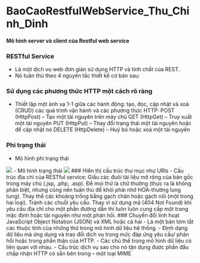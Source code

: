 # BaoCaoRestfulWebService_Thu_Chinh_Dinh

#### Mô hình server và client của Restful web service

###  RESTful Service
- Là một dịch vụ web đơn giản sử dụng HTTP và tính chất của REST.
- Nó tuân thủ theo 4 nguyên tắc thiết kế cơ bản sau:
### Sử dụng các phương thức HTTP một cách rõ ràng
- Thiết lập một ánh xạ 1-1 giữa các hành động: tạo, đọc, cập nhật và xoá (CRUD) các quá trình vận hành và các phương thức HTTP:
POST (HttpPost) – Tạo một tài nguyên trên máy chủ
GET (HttpGet) – Truy xuất một tài nguyên
PUT (HttpPut) – Thay đổi trạng thái một tài nguyên hoặc để cập nhật nó
DELETE (HttpDelete) – Huỷ bỏ hoặc xoá một tài nguyên
### Phi trạng thái
- Mô hình phi trạng thái
<img src="https://duythanhcse.files.wordpress.com/2015/11/h68-2.png">
- Mô hình trạng thái
<img src="https://duythanhcse.files.wordpress.com/2015/11/h68-1.png">
### Hiển thị cấu trúc thư mục như URls
- Cấu trúc địa chỉ của RESTful service:
	Giấu các đuôi tài liệu mở rộng của bản gốc trong máy chủ (.jsp, .php, .asp).
	Để mọi thứ là chữ thường (thực ra là không phân biệt, nhưng cũng nên tuân thủ để khỏi phải nhớ HOA-thường lung tung).
	Thay thế các khoảng trống bằng gạch chân hoặc gạch nối (một trong hai loại).
	Tránh các chuỗi yêu cầu.
	Thay vì sử dụng mã (404 Not Found) khi yêu cầu địa chỉ cho một phần đường dẫn thì luôn luôn cung cấp một trang mặc định hoặc tài nguyên như một phản hồi.
### Chuyển đổi linh hoạt JavaScript Object Notation (JSON) và XML hoặc cả hai
- Là một bản tóm tắt các thuộc tính của những thứ trong mô hình dữ liệu hệ thống.
- Định dạng dữ liệu mà ứng dụng và trao đổi dịch vụ trong mức đáp ứng yêu cầu/ phản hồi hoặc trong phần thân của HTTP.
- Các chủ thể trong mô hình dữ liệu có liên quan với nhau.
- Cấu trúc dịch vụ sao cho nó tận dụng được phần đầu chấp nhận HTTP có sẵn bên trong – một loại MIME
